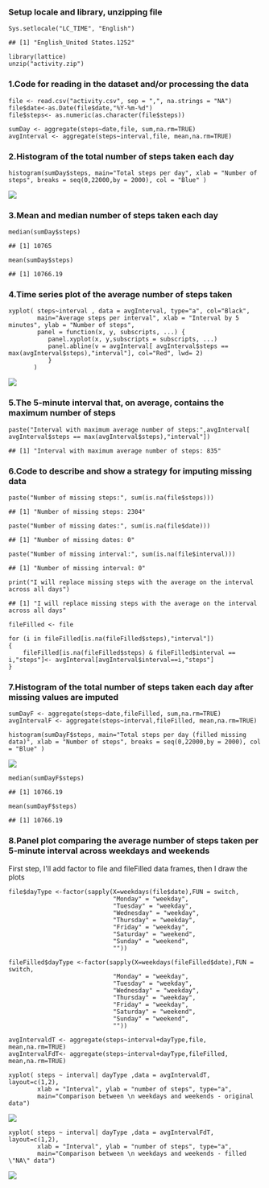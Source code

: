 ### Setup locale and library, unzipping file

    Sys.setlocale("LC_TIME", "English")

    ## [1] "English_United States.1252"

    library(lattice)
    unzip("activity.zip")

### 1.Code for reading in the dataset and/or processing the data

    file <- read.csv("activity.csv", sep = ",", na.strings = "NA")
    file$date<-as.Date(file$date,"%Y-%m-%d")
    file$steps<- as.numeric(as.character(file$steps))

    sumDay <- aggregate(steps~date,file, sum,na.rm=TRUE)
    avgInterval <- aggregate(steps~interval,file, mean,na.rm=TRUE)

### 2.Histogram of the total number of steps taken each day

    histogram(sumDay$steps, main="Total steps per day", xlab = "Number of steps", breaks = seq(0,22000,by = 2000), col = "Blue" )

![](PA1_template_files/figure-markdown_strict/lab2-1.png)

### 3.Mean and median number of steps taken each day

    median(sumDay$steps)

    ## [1] 10765

    mean(sumDay$steps)

    ## [1] 10766.19

### 4.Time series plot of the average number of steps taken

    xyplot( steps~interval , data = avgInterval, type="a", col="Black", 
            main="Average steps per interval", xlab = "Interval by 5 minutes", ylab = "Number of steps",
            panel = function(x, y, subscripts, ...) {
               panel.xyplot(x, y,subscripts = subscripts, ...)
               panel.abline(v = avgInterval[ avgInterval$steps == max(avgInterval$steps),"interval"], col="Red", lwd= 2)
               }
           )

![](PA1_template_files/figure-markdown_strict/lab4-1.png)

### 5.The 5-minute interval that, on average, contains the maximum number of steps

    paste("Interval with maximum average number of steps:",avgInterval[ avgInterval$steps == max(avgInterval$steps),"interval"])

    ## [1] "Interval with maximum average number of steps: 835"

### 6.Code to describe and show a strategy for imputing missing data

    paste("Number of missing steps:", sum(is.na(file$steps)))

    ## [1] "Number of missing steps: 2304"

    paste("Number of missing dates:", sum(is.na(file$date)))

    ## [1] "Number of missing dates: 0"

    paste("Number of missing interval:", sum(is.na(file$interval)))

    ## [1] "Number of missing interval: 0"

    print("I will replace missing steps with the average on the interval across all days")

    ## [1] "I will replace missing steps with the average on the interval across all days"

    fileFilled <- file

    for (i in fileFilled[is.na(fileFilled$steps),"interval"]) 
    {
        fileFilled[is.na(fileFilled$steps) & fileFilled$interval == i,"steps"]<- avgInterval[avgInterval$interval==i,"steps"]
    }

### 7.Histogram of the total number of steps taken each day after missing values are imputed

    sumDayF <- aggregate(steps~date,fileFilled, sum,na.rm=TRUE)
    avgIntervalF <- aggregate(steps~interval,fileFilled, mean,na.rm=TRUE)

    histogram(sumDayF$steps, main="Total steps per day (filled missing data)", xlab = "Number of steps", breaks = seq(0,22000,by = 2000), col = "Blue" )

![](PA1_template_files/figure-markdown_strict/lab7-1.png)

    median(sumDayF$steps)

    ## [1] 10766.19

    mean(sumDayF$steps)

    ## [1] 10766.19

### 8.Panel plot comparing the average number of steps taken per 5-minute interval across weekdays and weekends

First step, I'll add factor to file and fileFilled data frames, then I
draw the plots

    file$dayType <-factor(sapply(X=weekdays(file$date),FUN = switch,
                                 "Monday" = "weekday", 
                                 "Tuesday" = "weekday", 
                                 "Wednesday" = "weekday", 
                                 "Thursday" = "weekday", 
                                 "Friday" = "weekday", 
                                 "Saturday" = "weekend", 
                                 "Sunday" = "weekend", 
                                 ""))

    fileFilled$dayType <-factor(sapply(X=weekdays(fileFilled$date),FUN = switch,
                                 "Monday" = "weekday", 
                                 "Tuesday" = "weekday", 
                                 "Wednesday" = "weekday", 
                                 "Thursday" = "weekday", 
                                 "Friday" = "weekday", 
                                 "Saturday" = "weekend", 
                                 "Sunday" = "weekend", 
                                 ""))

    avgIntervaldT <- aggregate(steps~interval+dayType,file, mean,na.rm=TRUE)
    avgIntervalFdT<- aggregate(steps~interval+dayType,fileFilled, mean,na.rm=TRUE)

    xyplot( steps ~ interval| dayType ,data = avgIntervaldT, layout=c(1,2), 
            xlab = "Interval", ylab = "number of steps", type="a", 
            main="Comparison between \n weekdays and weekends - original data")

![](PA1_template_files/figure-markdown_strict/lab8-1.png)

    xyplot( steps ~ interval| dayType ,data = avgIntervalFdT, layout=c(1,2), 
            xlab = "Interval", ylab = "number of steps", type="a",
            main="Comparison between \n weekdays and weekends - filled \"NA\" data")

![](PA1_template_files/figure-markdown_strict/lab8-2.png)
